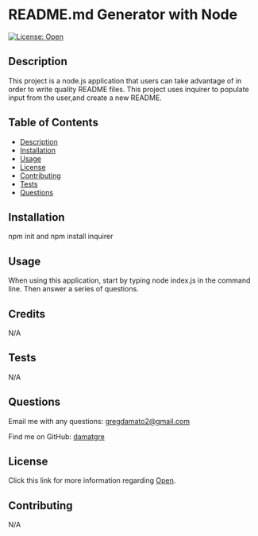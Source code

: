 
  # README.md Generator with Node
  
  [![License: Open](https://img.shields.io/badge/license-Open-green.svg)](http://opensource.org/licenses/Open)
 
  ## Description
  This project is a node.js application that users can take advantage of in order to write quality README files. This project uses inquirer to populate input from the user,and create a new README.

  ## Table of Contents
  - [Description](#description)
  - [Installation](#installation)
  - [Usage](#usage)
  - [License](#license)
  - [Contributing](#contributing)
  - [Tests](#tests)
  - [Questions](#questions)

  ## Installation
  npm init and npm install inquirer

  ## Usage
  When using this application, start by typing node index.js in the command line. Then answer a series of questions.

  ## Credits
  N/A

  ## Tests
  N/A

  ## Questions
  Email me with any questions: gregdamato2@gmail.com
  
  Find me on GitHub: [damatgre](https://github.com/damatgre)

  ## License
  Click this link for more information regarding [Open](http://opensource.org/licenses/Open).

  ## Contributing
  N/A 

  